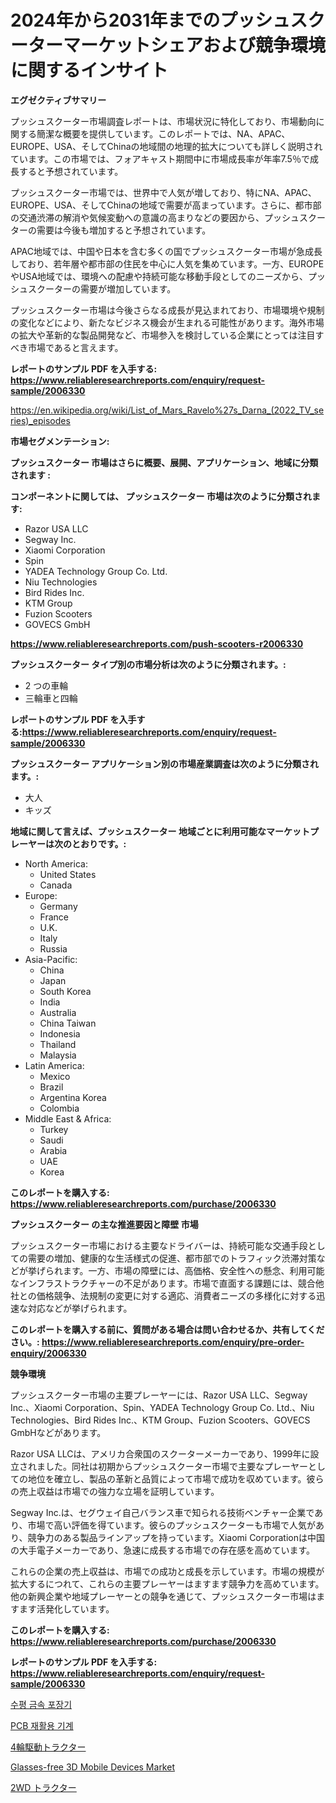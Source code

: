 <p><h1>2024年から2031年までのプッシュスクーターマーケットシェアおよび競争環境に関するインサイト</h1></p><p><strong>エグゼクティブサマリー</strong></p>
<p><p>プッシュスクーター市場調査レポートは、市場状況に特化しており、市場動向に関する簡潔な概要を提供しています。このレポートでは、NA、APAC、EUROPE、USA、そしてChinaの地域間の地理的拡大についても詳しく説明されています。この市場では、フォアキャスト期間中に市場成長率が年率7.5％で成長すると予想されています。</p><p>プッシュスクーター市場では、世界中で人気が増しており、特にNA、APAC、EUROPE、USA、そしてChinaの地域で需要が高まっています。さらに、都市部の交通渋滞の解消や気候変動への意識の高まりなどの要因から、プッシュスクーターの需要は今後も増加すると予想されています。</p><p>APAC地域では、中国や日本を含む多くの国でプッシュスクーター市場が急成長しており、若年層や都市部の住民を中心に人気を集めています。一方、EUROPEやUSA地域では、環境への配慮や持続可能な移動手段としてのニーズから、プッシュスクーターの需要が増加しています。</p><p>プッシュスクーター市場は今後さらなる成長が見込まれており、市場環境や規制の変化などにより、新たなビジネス機会が生まれる可能性があります。海外市場の拡大や革新的な製品開発など、市場参入を検討している企業にとっては注目すべき市場であると言えます。</p></p>
<p><strong>レポートのサンプル PDF を入手する: <a href="https://www.reliableresearchreports.com/enquiry/request-sample/2006330">https://www.reliableresearchreports.com/enquiry/request-sample/2006330</a></strong></p>
<p><a href="https://en.wikipedia.org/wiki/List_of_Mars_Ravelo%27s_Darna_(2022_TV_series)_episodes">https://en.wikipedia.org/wiki/List_of_Mars_Ravelo%27s_Darna_(2022_TV_series)_episodes</a></p>
<p><strong>市場セグメンテーション:</strong></p>
<p><strong> プッシュスクーター 市場はさらに概要、展開、アプリケーション、地域に分類されます :</strong></p>
<p><strong>コンポーネントに関しては、 プッシュスクーター 市場は次のように分類されます:</strong></p>
<p><ul><li>Razor USA LLC</li><li>Segway Inc.</li><li>Xiaomi Corporation</li><li>Spin</li><li>YADEA Technology Group Co. Ltd.</li><li>Niu Technologies</li><li>Bird Rides Inc.</li><li>KTM Group</li><li>Fuzion Scooters</li><li>GOVECS GmbH</li></ul></p>
<p><strong><a href="https://www.reliableresearchreports.com/push-scooters-r2006330">https://www.reliableresearchreports.com/push-scooters-r2006330</a></strong></p>
<p><strong> プッシュスクーター タイプ別の市場分析は次のように分類されます。:</strong></p>
<p><ul><li>2 つの車輪</li><li>三輪車と四輪</li></ul></p>
<p><strong>レポートのサンプル PDF を入手する:<a href="https://www.reliableresearchreports.com/enquiry/request-sample/2006330">https://www.reliableresearchreports.com/enquiry/request-sample/2006330</a></strong></p>
<p><strong> プッシュスクーター アプリケーション別の市場産業調査は次のように分類されます。:</strong></p>
<p><ul><li>大人</li><li>キッズ</li></ul></p>
<p><strong>地域に関して言えば、プッシュスクーター 地域ごとに利用可能なマーケットプレーヤーは次のとおりです。:</strong></p>
<p><ul>
    <li>
        North America:
        <ul>
            <li>United States</li>
            <li>Canada</li>
        </ul>
    </li>
    <li>
        Europe:
        <ul>
            <li>Germany</li>
            <li>France</li>
            <li>U.K.</li>
            <li>Italy</li>
            <li>Russia</li>
        </ul>
    </li>
    <li>
        Asia-Pacific:
        <ul>
            <li>China</li>
            <li>Japan</li>
            <li>South Korea</li>
            <li>India</li>
            <li>Australia</li>
            <li>China Taiwan</li>
            <li>Indonesia</li>
            <li>Thailand</li>
            <li>Malaysia</li>
        </ul>
    </li>
    <li>
        Latin America:
        <ul>
            <li>Mexico</li>
            <li>Brazil</li>
            <li>Argentina Korea</li>
            <li>Colombia</li>
        </ul>
    </li>
    <li>
        Middle East & Africa:
        <ul>
            <li>Turkey</li>
            <li>Saudi</li>
            <li>Arabia</li>
            <li>UAE</li>
            <li>Korea</li>
        </ul>
    </li>
    </ul></p>
<p><strong>このレポートを購入する: <a href="https://www.reliableresearchreports.com/purchase/2006330">https://www.reliableresearchreports.com/purchase/2006330</a></strong></p>
<p><strong>プッシュスクーター の主な推進要因と障壁 市場</strong></p>
<p><p>プッシュスクーター市場における主要なドライバーは、持続可能な交通手段としての需要の増加、健康的な生活様式の促進、都市部でのトラフィック渋滞対策などが挙げられます。一方、市場の障壁には、高価格、安全性への懸念、利用可能なインフラストラクチャーの不足があります。市場で直面する課題には、競合他社との価格競争、法規制の変更に対する適応、消費者ニーズの多様化に対する迅速な対応などが挙げられます。</p></p>
<p><strong>このレポートを購入する前に、質問がある場合は問い合わせるか、共有してください。: <a href="https://www.reliableresearchreports.com/enquiry/pre-order-enquiry/2006330">https://www.reliableresearchreports.com/enquiry/pre-order-enquiry/2006330</a></strong></p>
<p><strong>競争環境</strong></p>
<p><p>プッシュスクーター市場の主要プレーヤーには、Razor USA LLC、Segway Inc.、Xiaomi Corporation、Spin、YADEA Technology Group Co. Ltd.、Niu Technologies、Bird Rides Inc.、KTM Group、Fuzion Scooters、GOVECS GmbHなどがあります。</p><p>Razor USA LLCは、アメリカ合衆国のスクーターメーカーであり、1999年に設立されました。同社は初期からプッシュスクーター市場で主要なプレーヤーとしての地位を確立し、製品の革新と品質によって市場で成功を収めています。彼らの売上収益は市場での強力な立場を証明しています。 </p><p>Segway Inc.は、セグウェイ自己バランス車で知られる技術ベンチャー企業であり、市場で高い評価を得ています。彼らのプッシュスクーターも市場で人気があり、競争力のある製品ラインアップを持っています。Xiaomi Corporationは中国の大手電子メーカーであり、急速に成長する市場での存在感を高めています。</p><p>これらの企業の売上収益は、市場での成功と成長を示しています。市場の規模が拡大するにつれて、これらの主要プレーヤーはますます競争力を高めています。他の新興企業や地域プレーヤーとの競争を通じて、プッシュスクーター市場はますます活発化しています。</p></p>
<p><strong>このレポートを購入する: <a href="https://www.reliableresearchreports.com/purchase/2006330">https://www.reliableresearchreports.com/purchase/2006330</a></strong></p>
<p><strong>レポートのサンプル PDF を入手する: <a href="https://www.reliableresearchreports.com/enquiry/request-sample/2006330">https://www.reliableresearchreports.com/enquiry/request-sample/2006330</a></strong><strong></strong></p>
<p><p><a href="https://github.com/KellyLyncyh543964/Market-Research-Report-List-3/blob/main/968176268591.md">수평 금속 포장기</a></p><p><a href="https://github.com/rcabello548/Market-Research-Report-List-3/blob/main/654191968592.md">PCB 재활용 기계</a></p><p><a href="https://github.com/roulaayoub-saad/Market-Research-Report-List-3/blob/main/225002253831.md">4輪駆動トラクター</a></p><p><a href="https://issuu.com/reportprime-2/docs/glasses-free-3d-mobile-devices-market-size-2030.pp">Glasses-free 3D Mobile Devices Market</a></p><p><a href="https://github.com/zjkmgcs938405/Market-Research-Report-List-4/blob/main/153584853830.md">2WD トラクター</a></p></p>